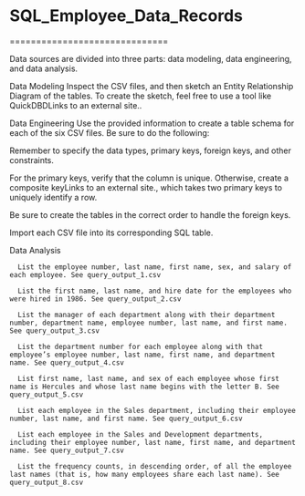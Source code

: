 # SQL_Employee_Data_Records

==============================

Data sources are divided into three parts: data modeling, data engineering, and data analysis.

Data Modeling
Inspect the CSV files, and then sketch an Entity Relationship Diagram of the tables. To create the sketch, feel free to use a tool like QuickDBDLinks to an external site..

Data Engineering
Use the provided information to create a table schema for each of the six CSV files. Be sure to do the following:

  Remember to specify the data types, primary keys, foreign keys, and other constraints.
  
  For the primary keys, verify that the column is unique. Otherwise, create a composite keyLinks to an external site., which takes two primary keys to uniquely identify a row.
  
  Be sure to create the tables in the correct order to handle the foreign keys.
  
Import each CSV file into its corresponding SQL table.
  
Data Analysis

      List the employee number, last name, first name, sex, and salary of each employee. See query_output_1.csv
      
      List the first name, last name, and hire date for the employees who were hired in 1986. See query_output_2.csv
      
      List the manager of each department along with their department number, department name, employee number, last name, and first name. See query_output_3.csv
      
      List the department number for each employee along with that employee’s employee number, last name, first name, and department name. See query_output_4.csv
      
      List first name, last name, and sex of each employee whose first name is Hercules and whose last name begins with the letter B. See query_output_5.csv
      
      List each employee in the Sales department, including their employee number, last name, and first name. See query_output_6.csv
      
      List each employee in the Sales and Development departments, including their employee number, last name, first name, and department name. See query_output_7.csv
      
      List the frequency counts, in descending order, of all the employee last names (that is, how many employees share each last name). See query_output_8.csv


